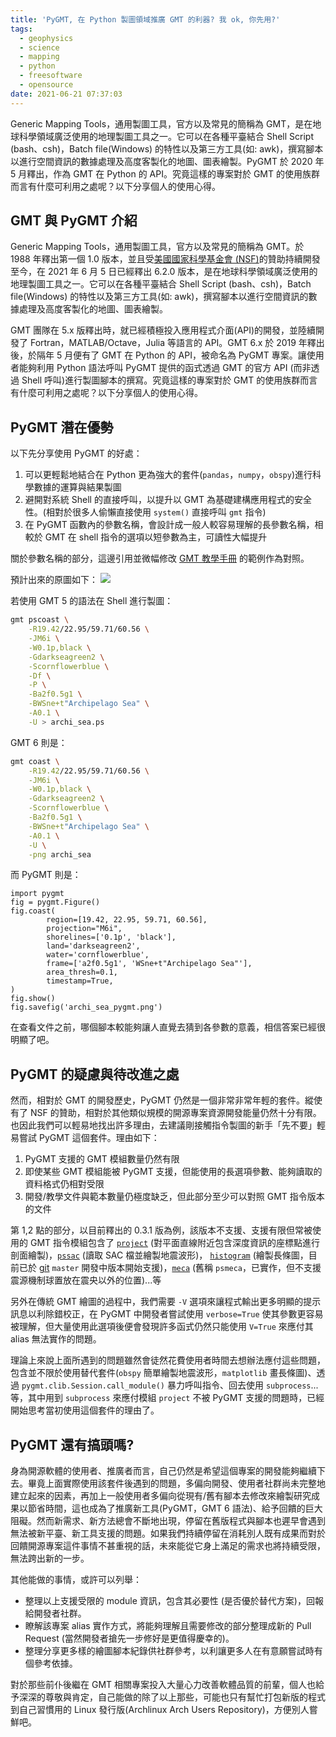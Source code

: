 ```yaml
---
title: 'PyGMT, 在 Python 製圖領域推廣 GMT 的利器? 我 ok, 你先用?'
tags:
  - geophysics
  - science
  - mapping
  - python
  - freesoftware
  - opensource
date: 2021-06-21 07:37:03
---
```



Generic Mapping Tools，通用製圖工具，官方以及常見的簡稱為 GMT，是在地球科學領域廣泛使用的地理製圖工具之一。它可以在各種平臺結合 Shell Script (bash、csh)，Batch file(Windows) 的特性以及第三方工具(如: awk)，撰寫腳本以進行空間資訊的數據處理及高度客製化的地圖、圖表繪製。PyGMT 於 2020 年 5 月釋出，作為 GMT 在 Python 的 API。究竟這樣的專案對於 GMT 的使用族群而言有什麼可利用之處呢？以下分享個人的使用心得。

<!--more-->

## GMT 與 PyGMT 介紹

Generic Mapping Tools，通用製圖工具，官方以及常見的簡稱為 GMT。於 1988 年釋出第一個 1.0 版本，並且受[美國國家科學基金會 (NSF)](http://www.nsf.gov/)的贊助持續開發至今，在 2021 年 6 月 5 日已經釋出 6.2.0 版本，是在地球科學領域廣泛使用的地理製圖工具之一。它可以在各種平臺結合 Shell Script (bash、csh)，Batch file(Windows) 的特性以及第三方工具(如: awk)，撰寫腳本以進行空間資訊的數據處理及高度客製化的地圖、圖表繪製。

GMT 團隊在 5.x 版釋出時，就已經積極投入應用程式介面(API)的開發，並陸續開發了 Fortran，MATLAB/Octave，Julia 等語言的 API。GMT 6.x 於 2019 年釋出後，於隔年 5 月便有了 GMT 在 Python 的 API，被命名為 PyGMT 專案。讓使用者能夠利用 Python 語法呼叫 PyGMT 提供的函式透過 GMT 的官方 API (而非透過 Shell 呼叫)進行製圖腳本的撰寫。究竟這樣的專案對於 GMT 的使用族群而言有什麼可利用之處呢？以下分享個人的使用心得。


## PyGMT 潛在優勢

以下先分享使用 PyGMT 的好處：
1. 可以更輕鬆地結合在 Python 更為強大的套件(`pandas`，`numpy`，`obspy`)進行科學數據的運算與結果製圖
2. 避開對系統 Shell 的直接呼叫，以提升以 GMT 為基礎建構應用程式的安全性。(相對於很多人偷懶直接使用 `system()` 直接呼叫 `gmt` 指令)
3. 在 PyGMT 函數內的參數名稱，會設計成一般人較容易理解的長參數名稱，相較於 GMT 在 shell 指令的選項以短參數為主，可讀性大幅提升

關於參數名稱的部分，這邊引用並微幅修改 [GMT 教學手冊](https://gmt-tutorials.org/making_first_map.html) 的範例作為對照。

預計出來的原圖如下：
![](https://gmt-tutorials.org/_images/making_first_map_gmt6_fig4.png)

若使用 GMT 5 的語法在 Shell 進行製圖：
```bash
gmt pscoast \
    -R19.42/22.95/59.71/60.56 \
    -JM6i \
    -W0.1p,black \
    -Gdarkseagreen2 \
    -Scornflowerblue \
    -Df \
    -P \
    -Ba2f0.5g1 \
    -BWSne+t"Archipelago Sea" \
    -A0.1 \
    -U > archi_sea.ps
```

GMT 6 則是：
```bash
gmt coast \
    -R19.42/22.95/59.71/60.56 \
    -JM6i \
    -W0.1p,black \
    -Gdarkseagreen2 \
    -Scornflowerblue \
    -Ba2f0.5g1 \
    -BWSne+t"Archipelago Sea" \
    -A0.1 \
    -U \
    -png archi_sea
```

而 PyGMT 則是：
```python3
import pygmt
fig = pygmt.Figure()
fig.coast(
        region=[19.42, 22.95, 59.71, 60.56],
        projection="M6i",
        shorelines=['0.1p', 'black'],
        land='darkseagreen2',
        water='cornflowerblue',
        frame=['a2f0.5g1', 'WSne+t"Archipelago Sea"'],
        area_thresh=0.1,
        timestamp=True,
)
fig.show()
fig.savefig('archi_sea_pygmt.png')
```

在查看文件之前，哪個腳本較能夠讓人直覺去猜到各參數的意義，相信答案已經很明顯了吧。


## PyGMT 的疑慮與待改進之處

然而，相對於 GMT 的開發歷史，PyGMT 仍然是一個非常非常年輕的套件。縱使有了 NSF 的贊助，相對於其他類似規模的開源專案資源開發能量仍然十分有限。也因此我們可以輕易地找出許多理由，去建議剛接觸指令製圖的新手「先不要」輕易嘗試 PyGMT 這個套件。理由如下：
1. PyGMT 支援的 GMT 模組數量仍然有限
2. 即使某些 GMT 模組能被 PyGMT 支援，但能使用的長選項參數、能夠讀取的資料格式仍相對受限
3. 開發/教學文件與範本數量仍極度缺乏，但此部分至少可以對照 GMT 指令版本的文件

第 1,2 點的部分，以目前釋出的 0.3.1 版為例，該版本不支援、支援有限但常被使用的 GMT 指令模組包含了 [`project`](https://docs.generic-mapping-tools.org/6.2/project.html) (對平面直線附近包含深度資訊的座標點進行剖面繪製)，[`pssac`](https://docs.generic-mapping-tools.org/6.2/supplements/seis/pssac.html) (讀取 SAC 檔並繪製地震波形)， [`histogram`](https://docs.generic-mapping-tools.org/6.2/histogram.html) (繪製長條圖，目前已於 [git](https://zh.wikipedia.org/zh-tw/Git) `master` 開發中版本開始支援)，[`meca`](https://docs.generic-mapping-tools.org/6.2/supplements/seis/meca.html) (舊稱 `psmeca`，已實作，但不支援震源機制球置放在震央以外的位置)...等

另外在傳統 GMT 繪圖的過程中，我們需要 `-V` 選項來讓程式輸出更多明顯的提示訊息以利除錯校正，在 PyGMT 中開發者嘗試使用 `verbose=True` 使其參數更容易被理解，但大量使用此選項後便會發現許多函式仍然只能使用 `V=True` 來應付其 alias 無法實作的問題。

理論上來說上面所遇到的問題雖然會徒然花費使用者時間去想辦法應付這些問題，包含並不限於使用替代套件(`obspy` 簡單繪製地震波形，`matplotlib` 畫長條圖)、透過 `pygmt.clib.Session.call_module()` 暴力呼叫指令、回去使用 `subprocess`...等，其中用到 `subprocess` 來應付模組 `project` 不被 PyGMT 支援的問題時，已經開始思考當初使用這個套件的理由了。


## PyGMT 還有搞頭嗎?

身為開源軟體的使用者、推廣者而言，自己仍然是希望這個專案的開發能夠繼續下去。畢竟上面實際使用該套件後遇到的問題，多偏向開發、使用者社群尚未完整地建立起來的因素，再加上一般使用者多偏向從現有/舊有腳本去修改來繪製研究成果以節省時間，這也成為了推廣新工具(PyGMT，GMT 6 語法)、給予回饋的巨大阻礙。然而新需求、新方法總會不斷地出現，停留在舊版程式與腳本也遲早會遇到無法被新平臺、新工具支援的問題。如果我們持續停留在消耗別人既有成果而對於回饋開源專案這件事情不甚重視的話，未來能從它身上滿足的需求也將持續受限，無法跨出新的一步。

其他能做的事情，或許可以列舉：
- 整理以上支援受限的 module 資訊，包含其必要性 (是否優於替代方案)，回報給開發者社群。
- 瞭解該專案 alias 實作方式，將能夠理解且需要修改的部分整理成新的 Pull Request (當然開發者搶先一步修好是更值得慶幸的)。
- 整理分享更多樣的繪圖腳本紀錄供社群參考，以利讓更多人在有意願嘗試時有個參考依據。

對於那些前仆後繼在 GMT 相關專案投入大量心力改善軟體品質的前輩，個人也給予深深的尊敬與肯定，自己能做的除了以上那些，可能也只有幫忙打包新版的程式到自己習慣用的 Linux 發行版(Archlinux Arch Users Repository)，方便別人嘗鮮吧。
